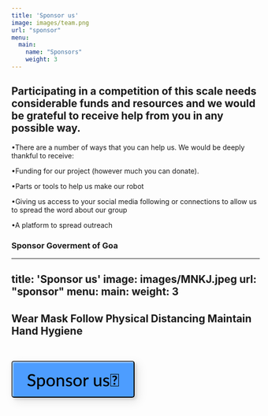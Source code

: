 ```yaml
---
title: 'Sponsor us'
image: images/team.png
url: "sponsor"
menu:
  main:
    name: "Sponsors"
    weight: 3
---
```


## Participating in a competition of this scale needs considerable funds and resources and we would be grateful to receive help from you in any possible way.

•There are a  number of ways that you can help us. We would be deeply thankful to receive:

•Funding for our project (however much you can donate).

•Parts or tools to help us make our robot

•Giving us access to your social media following or connections to allow us to spread the word about our group

•A platform to spread outreach

### Sponsor Goverment of Goa
---
title: 'Sponsor us'
image: images/MNKJ.jpeg
url: "sponsor"
menu:
  main:
    weight: 3
---

## Wear Mask Follow Physical Distancing Maintain Hand Hygiene
<br>

<button style=" width: 250px;
  height: 75px;
  color: #000;
  border-radius: 5px;
  padding: 10px 25px;
  font-family: 'Lato', sans-serif;
  font-size: 35px;
  font-weight: 500;
  background: transparent;
  cursor: pointer;
  transition: all 0.3s ease;
  position: relative;
  display: inline-block;
   box-shadow:inset 2px 2px 2px 0px rgba(255,255,255,.5),
   7px 7px 20px 0px rgba(0,0,0,.1),
   4px 4px 5px 0px rgba(0,0,0,.1);
  outline: none;
  background:#4d9dff ;" href="https://gmail.com" onclick="window.location.href = 'http://api.whatsapp.com/send?phone=918007094101&text=Hello!%0AI%20would%20like%20to%20sponsor%20your%20team';
">Sponsor us💸</button>
